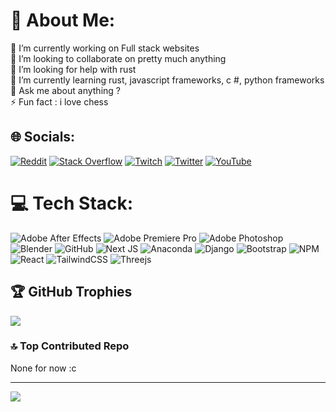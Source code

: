 # 💫 About Me:
🔭 I’m currently working on Full stack websites<br>👯 I’m looking to collaborate on pretty much anything<br>🤝 I’m looking for help with rust<br>🌱 I’m currently learning rust, javascript frameworks, c #, python frameworks<br>💬 Ask me about anything ?<br>⚡ Fun fact : i love chess


## 🌐 Socials:
[![Reddit](https://img.shields.io/badge/Reddit-%23FF4500.svg?logo=Reddit&logoColor=white)](https://reddit.com/user/itzSenda) [![Stack Overflow](https://img.shields.io/badge/-Stackoverflow-FE7A16?logo=stack-overflow&logoColor=white)](https://stackoverflow.com/users/22478404) [![Twitch](https://img.shields.io/badge/Twitch-%239146FF.svg?logo=Twitch&logoColor=white)](https://twitch.tv/thesenda) [![Twitter](https://img.shields.io/badge/Twitter-%231DA1F2.svg?logo=Twitter&logoColor=white)](https://twitter.com/mesSandales) [![YouTube](https://img.shields.io/badge/YouTube-%23FF0000.svg?logo=YouTube&logoColor=white)](https://youtube.com/channel/UC9ClDwBTgDmAeXjmhqtRTPw) 

# 💻 Tech Stack:
![Adobe After Effects](https://img.shields.io/badge/Adobe%20After%20Effects-9999FF.svg?style=plastic&logo=Adobe%20After%20Effects&logoColor=white) ![Adobe Premiere Pro](https://img.shields.io/badge/Adobe%20Premiere%20Pro-9999FF.svg?style=plastic&logo=Adobe%20Premiere%20Pro&logoColor=white) ![Adobe Photoshop](https://img.shields.io/badge/adobephotoshop-%2331A8FF.svg?style=plastic&logo=adobephotoshop&logoColor=white) ![Blender](https://img.shields.io/badge/blender-%23F5792A.svg?style=plastic&logo=blender&logoColor=white) ![GitHub](https://img.shields.io/badge/GitHub-%23121011.svg?style=plastic&logo=github&logoColor=white) ![Next JS](https://img.shields.io/badge/Next-black?style=plastic&logo=next.js&logoColor=white) ![Anaconda](https://img.shields.io/badge/Anaconda-%2344A833.svg?style=plastic&logo=anaconda&logoColor=white) ![Django](https://img.shields.io/badge/django-%23092E20.svg?style=plastic&logo=django&logoColor=white) ![Bootstrap](https://img.shields.io/badge/bootstrap-%23563D7C.svg?style=plastic&logo=bootstrap&logoColor=white) ![NPM](https://img.shields.io/badge/NPM-%23000000.svg?style=plastic&logo=npm&logoColor=white) ![React](https://img.shields.io/badge/react-%2320232a.svg?style=plastic&logo=react&logoColor=%2361DAFB) ![TailwindCSS](https://img.shields.io/badge/tailwindcss-%2338B2AC.svg?style=plastic&logo=tailwind-css&logoColor=white) ![Threejs](https://img.shields.io/badge/threejs-black?style=plastic&logo=three.js&logoColor=white)

## 🏆 GitHub Trophies
![](https://github-profile-trophy.vercel.app/?username=S3nda&theme=nord&no-frame=true&no-bg=true&margin-w=4)

### 🔝 Top Contributed Repo
None for now :c
<!--- ![](https://github-contributor-stats .vercel.app/api?username=S3nda&limit=5&theme=dark&combine_all_yearly_contributions=true) --->

---
[![](https://visitcount.itsvg.in/api?id=S3nda&icon=5&color=0)](https://visitcount.itsvg.in)
